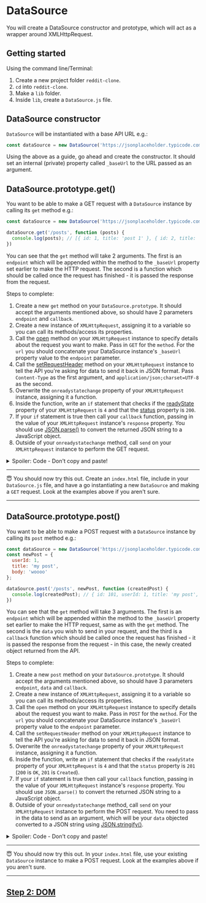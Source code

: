 # DataSource

You will create a DataSource constructor and prototype, which will act as a wrapper around XMLHttpRequest.

## Getting started

Using the command line/Terminal:

1. Create a new project folder `reddit-clone`. 
2. `cd` into `reddit-clone`.
3. Make a `lib` folder.
4. Inside `lib`, create a `DataSource.js` file.

## DataSource constructor

`DataSource` will be instantiated with a base API URL e.g.:

```js
const dataSource = new DataSource('https://jsonplaceholder.typicode.com');
```

Using the above as a guide, go ahead and create the constructor. It should set an internal (private) property called `_baseUrl` to the URL passed as an argument.

## DataSource.prototype.get()

You want to be able to make a GET request with a `DataSource` instance by calling its `get` method e.g.:

```js
const dataSource = new DataSource('https://jsonplaceholder.typicode.com');

dataSource.get('/posts', function (posts) {
  console.log(posts); // [{ id: 1, title: 'post 1' }, { id: 2, title: 'post 2' }]
})
```

You can see that the `get` method will take 2 arguments. The first is an `endpoint` which will be appended within the method to the `_baseUrl` property set earlier to make the HTTP request. The second is a function which should be called once the request has finished - it is passed the response from the request. 

Steps to complete:

1. Create a new `get` method on your `DataSource.prototype`. It should accept the arguments mentioned above, so should have 2 parameters `endpoint` and `callback`.
2. Create a new instance of `XMLHttpRequest`, assigning it to a variable so you can call its methods/access its properties.
3. Call the [open](https://developer.mozilla.org/en-US/docs/Web/API/XMLHttpRequest/open) method on your `XMLHttpRequest` instance to specify details about the request you want to make. Pass in `GET` for the `method`. For the `url` you should concatenate your DataSource instance's `_baseUrl` property value to the `endpoint` parameter.
4. Call the [setRequestHeader](https://developer.mozilla.org/en-US/docs/Web/API/XMLHttpRequest/setRequestHeader) method on your `XMLHttpRequest` instance to tell the API you're asking for data to send it back in JSON format. Pass `Content-Type` as the first argument, and `application/json;charset=UTF-8` as the second.
5. Overwrite the `onreadystatechange` property of your `XMLHttpRequest` instance, assigning it a function.
6. Inside the function, write an `if` statement that checks if the [readyState](https://developer.mozilla.org/en-US/docs/Web/API/XMLHttpRequest/readyState) property of your `XMLHttpRequest` is `4` and that the [status](https://developer.mozilla.org/en-US/docs/Web/API/XMLHttpRequest/status) property is `200`.
7. If your `if` statement is true then call your `callback` function, passing in the value of your `XMLHttpRequest` instance's `response` property. You should use [JSON.parse()](https://developer.mozilla.org/en-US/docs/Web/JavaScript/Reference/Global_Objects/JSON/parse) to convert the returned JSON string to a JavaScript object.
8. Outside of your `onreadystatechange` method, call `send` on your `XMLHttpRequest` instance to perform the GET request.

<details>
  <summary>Spoiler: Code - Don't copy and paste!</summary>

  ```js
  get: function (endpoint, callback) { // 1
    const xhr = new XMLHttpRequest(); // 2
    
    xhr.open('GET', this._baseUrl + endpoint); // 3
    xhr.setRequestHeader("Content-Type", "application/json;charset=UTF-8"); // 4
    xhr.onreadystatechange = function () { // 5
      if (xhr.readyState === 4 && xhr.status === 200) { // 6
        callback(JSON.parse(xhr.response)); // 7
      }
    };

    xhr.send(); // 8
  }
  ```

</details>

***
:innocent: You should now try this out. Create an `index.html` file, include in your `DataSource.js` file, and have a go instantiating a new `DataSource` and making a `GET` request. Look at the examples above if you aren't sure.
***

## DataSource.prototype.post()

You want to be able to make a POST request with a `DataSource` instance by calling its `post` method e.g.:

```js
const dataSource = new DataSource('https://jsonplaceholder.typicode.com');
const newPost = {
  userId: 1,
  title: 'my post',
  body: 'woooo'
};

dataSource.post('/posts', newPost, function (createdPost) {
  console.log(createdPost); // { id: 101, userId: 1, title: 'my post', body: 'woo' }
})
```

You can see that the `get` method will take 3 arguments. The first is an `endpoint` which will be appended within the method to the `_baseUrl` property set earlier to make the HTTP request, same as with the `get` method. The second is the `data` you wish to send in your request, and the third is a `callback` function which should be called once the request has finished - it is passed the response from the request - in this case, the newly created object returned from the API. 

Steps to complete:

1. Create a new `post` method on your `DataSource.prototype`. It should accept the arguments mentioned above, so should have 3 parameters `endpoint`, `data` and `callback`.
2. Create a new instance of `XMLHttpRequest`, assigning it to a variable so you can call its methods/access its properties.
3. Call the `open` method on your `XMLHttpRequest` instance to specify details about the request you want to make. Pass in `POST` for the `method`. For the `url` you should concatenate your DataSource instance's `_baseUrl` property value to the `endpoint` parameter.
4. Call the `setRequestHeader` method on your `XMLHttpRequest` instance to tell the API you're asking for data to send it back in JSON format.
5. Overwrite the `onreadystatechange` property of your `XMLHttpRequest` instance, assigning it a function.
6. Inside the function, write an `if` statement that checks if the `readyState` property of your `XMLHttpRequest` is `4` and that the `status` property is `201` (`200` is `OK`, `201` is `Created`).
7. If your `if` statement is true then call your `callback` function, passing in the value of your `XMLHttpRequest` instance's `response` property. You should use `JSON.parse()` to convert the returned JSON string to a JavaScript object.
8. Outside of your `onreadystatechange` method, call `send` on your `XMLHttpRequest` instance to perform the POST request. You need to pass in the data to send as an argument, which will be your `data` objected converted to a JSON string using [JSON.stringify()](https://developer.mozilla.org/en-US/docs/Web/JavaScript/Reference/Global_Objects/JSON/stringify).

<details>
  <summary>Spoiler: Code - Don't copy and paste!</summary>

  ```js
  post: function (endpoint, data, callback) {
    const xhr = new XMLHttpRequest();
    
    xhr.open('POST', this._baseUrl + endpoint);
    xhr.setRequestHeader("Content-Type", "application/json;charset=UTF-8");
    xhr.onreadystatechange = function () {
      if (xhr.readyState === 4 && xhr.status === 201) {
        callback(JSON.parse(xhr.response));
      }
    };

    xhr.send(JSON.stringify(data));
  }
  ```

</details>

***
:innocent: You should now try this out. In your `index.html` file, use your existing `DataSource` instance to make a POST request. Look at the examples above if you aren't sure.
***

## [Step 2: DOM](step2.md)
